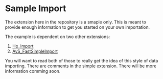 Sample Import
=======================

The extension here in the repository is a smaple only.  This is meant to provide enough information to get you started on your own importation.  

The example is dependent on two other extensions:

1. [Ho_Import ](https://github.com/ho-nl/Ho_Import)
1. [AvS_FastSimpleImport](https://github.com/avstudnitz/AvS_FastSimpleImport) 

You will want to read both of those to really get the idea of this style of data importing.  There are comments in the simple extension.  There will be more information comming soon.